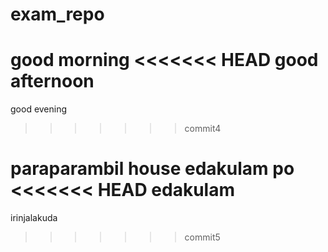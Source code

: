 # exam_repo
good morning
<<<<<<< HEAD
good afternoon
=======
good evening
>>>>>>> commit4


paraparambil house
edakulam po
<<<<<<< HEAD
edakulam
=======
irinjalakuda
>>>>>>> commit5
